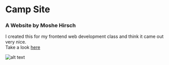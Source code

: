 # Camp Site
### A Website by Moshe Hirsch
I created this for my frontend web development class and think it came out very nice.<br>
Take a look [here](https://mo523.github.io/Camp-Site)

![alt text](/media/preview.png)
